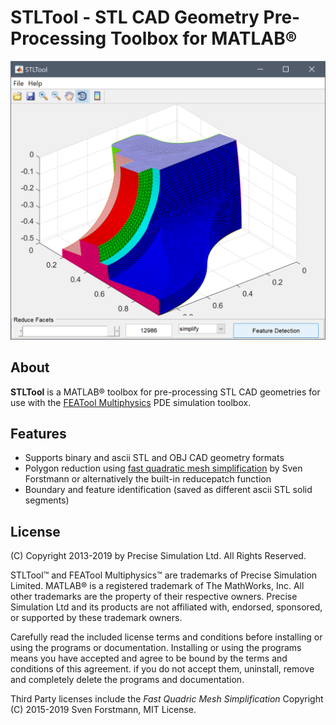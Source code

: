  STLTool - STL CAD Geometry Pre-Processing Toolbox for MATLAB®
===============================================================


![STLTool Screenshot](https://raw.githubusercontent.com/precise-simulation/stltool/master/stltool-screenshot.png)


About
-----

**STLTool** is a MATLAB® toolbox for pre-processing STL CAD geometries
  for use with the [FEATool Multiphysics](https://www.featool.com)
  PDE simulation toolbox.


Features
--------

- Supports binary and ascii STL and OBJ CAD geometry formats
- Polygon reduction using
  [fast quadratic mesh simplification](https://github.com/sp4cerat/Fast-Quadric-Mesh-Simplification)
  by Sven Forstmann or alternatively the built-in reducepatch function
- Boundary and feature identification (saved as different ascii STL
  solid segments)


License
-------

(C) Copyright 2013-2019 by Precise Simulation Ltd.
All Rights Reserved.

STLTool™ and FEATool Multiphysics™ are trademarks of Precise
Simulation Limited. MATLAB® is a registered trademark of The
MathWorks, Inc. All other trademarks are the property of their
respective owners. Precise Simulation Ltd and its products are not
affiliated with, endorsed, sponsored, or supported by these trademark
owners.

Carefully read the included license terms and conditions before
installing or using the programs or documentation. Installing or using
the programs means you have accepted and agree to be bound by the
terms and conditions of this agreement. if you do not accept them,
uninstall, remove and completely delete the programs and
documentation.

Third Party licenses include the _Fast Quadric Mesh Simplification_
Copyright (C) 2015-2019 Sven Forstmann, MIT License.
